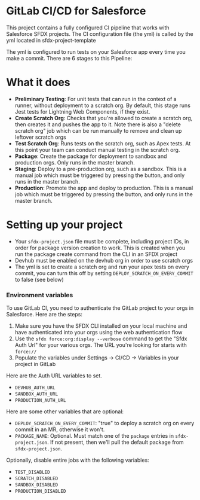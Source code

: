 # GitLab CI/CD for Salesforce

This project contains a fully configured CI pipeline that works with Salesforce SFDX projects.
The CI configuration file (the yml) is called by the yml located in sfdx-project-template

The yml is configured to run tests on your Salesforce app every time you make a commit.
There are 6 stages to this Pipeline:

# What it does

- **Preliminary Testing**: For unit tests that can run in the context of a runner, without deployment to a scratch org. By default, this stage runs Jest tests for Lightning Web Components, if they exist.
- **Create Scratch Org**: Checks that you're allowed to create a scratch org, then creates it and pushes the app to it. Note there is also a "delete scratch org" job which can be run manually to remove and clean up leftover scratch orgs
- **Test Scratch Org**: Runs tests on the scratch org, such as Apex tests. At this point your team can conduct manual testing in the scratch org.
- **Package**: Create the package for deployment to sandbox and production orgs. Only runs in the master branch.
- **Staging**: Deploy to a pre-production org, such as a sandbox. This is a manual job which must be triggered by pressing the button, and only runs in the master branch.
- **Production**: Promote the app and deploy to production. This is a manual job which must be triggered by pressing the button, and only runs in the master branch.

# Setting up your project

- Your `sfdx-project.json` file must be complete, including project IDs, in order for package version creation to work. This is created when you run the package create command from the CLI in an SFDX project
- Devhub must be enabled on the devhub org in order to use scratch orgs
- The yml is set to create a scratch org and run your apex tests on every commit, you can turn this off by setting `DEPLOY_SCRATCH_ON_EVERY_COMMIT` to false (see below)


### Environment variables

To use GitLab CI, you need to authenticate the GitLab project to your orgs in Salesforce. Here are the steps:

1. Make sure you have the SFDX CLI installed on your local machine and have authenticated into your orgs using the web authentication flow
2. Use the `sfdx force:org:display --verbose` command to get the "Sfdx Auth Url" for your various orgs. The URL you're looking for starts with `force://`
3. Populate the variables under Settings -> CI/CD -> Variables in your project in GitLab

Here are the Auth URL variables to set.

- `DEVHUB_AUTH_URL`
- `SANDBOX_AUTH_URL`
- `PRODUCTION_AUTH_URL`

Here are some other variables that are optional:

- `DEPLOY_SCRATCH_ON_EVERY_COMMIT`: "true" to deploy a scratch org on every commit in an MR, otherwise it won't.
- `PACKAGE_NAME`: Optional. Must match one of the `package` entries in `sfdx-project.json`. If not present, then we'll pull the default package from `sfdx-project.json`.

Optionally, disable entire jobs with the following variables:

- `TEST_DISABLED`
- `SCRATCH_DISABLED`
- `SANDBOX_DISABLED`
- `PRODUCTION_DISABLED`
